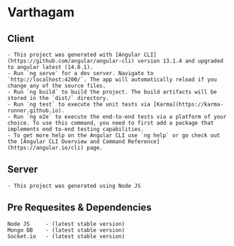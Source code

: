 # Varthagam

## Client
    - This project was generated with [Angular CLI](https://github.com/angular/angular-cli) version 13.1.4 and upgraded to angular latest (14.0.1).
    - Run `ng serve` for a dev server. Navigate to `http://localhost:4200/`. The app will automatically reload if you change any of the source files.
    - Run `ng build` to build the project. The build artifacts will be stored in the `dist/` directory.
    - Run `ng test` to execute the unit tests via [Karma](https://karma-runner.github.io).
    - Run `ng e2e` to execute the end-to-end tests via a platform of your choice. To use this command, you need to first add a package that implements end to-end testing capabilities.
    - To get more help on the Angular CLI use `ng help` or go check out the [Angular CLI Overview and Command Reference](https://angular.io/cli) page.

## Server
    - This project was generated using Node JS

## Pre Requesites & Dependencies
    Node JS     - (latest stable version)
    Mongo DB    - (latest stable version)
    Socket.io   - (latest stable version)
